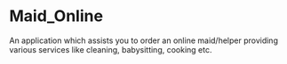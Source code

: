 # Maid_Online
An application which assists you to order an online maid/helper providing various services like cleaning, babysitting, cooking etc.

